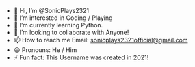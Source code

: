 - 👋 Hi, I’m @SonicPlays2321
- 👀 I’m interested in Coding / Playing
- 🌱 I’m currently learning Python.
- 💞️ I’m looking to collaborate with Anyone!
- 📫 How to reach me Email: sonicplays2321official@gmail.com
- 😄 Pronouns:  He / Him
- ⚡ Fun fact: This Username was created in 2021!

<!---
SonicPlays2321/SonicPlays2321 is a ✨ special ✨ repository because its `README.md` (this file) appears on your GitHub profile.
You can click the Preview link to take a look at your changes.
--->
